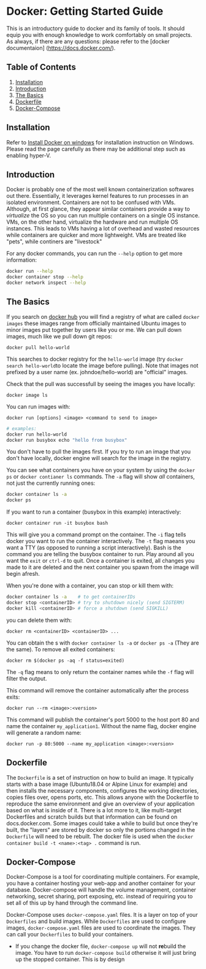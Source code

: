 # Docker: Getting Started Guide
This is an introductory guide to docker and its family of tools. It should equip you with enough
knowledge to work comfortably on small projects. As always, if there are any questions: please
refer to the [docker documentaion] (https://docs.docker.com/).

## Table of Contents
1. [Installation](#Installation)
2. [Introduction](#Introduction)
3. [The Basics](#The-Basics)
4. [Dockerfile](#Dockerfile)
5. [Docker-Compose](#Docker-Compose)

## Installation
Refer to  [Install Docker on windows](https://docs.docker.com/docker-for-windows/install/)
for installation instruction on Windows. Please read the page carefully as there may
be additional step such as enabling hyper-V.

## Introduction
Docker is probably one of the most well known containerization softwares out there. Essentially,
it leverages kernel features to run processes in an isolated environment. Containers are not
to be confused with VMs. Although, at first glance, they appear similar containers provide 
a way to _virtualize_ the OS so you can run multiple containers on a single OS instance. 
VMs, on the other hand, virtualize the hardware and run multiple OS instances. This leads
to VMs having a lot of overhead and wasted resources while containers are quicker and more
lightweight. VMs are treated like "pets", while continers are "livestock"

For any docker commands, you can run the `--help` option to get more information:
```bash
docker run --help
docker container stop --help
docker network inspect --help
```

## The Basics
If you search on [docker hub](hub.docker.com) you will find a registry of what are called
`docker images` these images range from officially maintained Ubuntu images to minor images
put together by users like you or me. We can pull down images, much like we pull down
git repos:

`docker pull hello-world`

This  searches to docker registry for the `hello-world` image (try `docker search hello-world`to locate
the image before pulling). Note that images not prefixed by a user name (ex. johndoe/hello-world) 
are "official" images.

Check that the pull was successfull by seeing the images you have locally:

`docker image ls`

You can run images with:

`docker run [options] <image> <command to send to image>`

```bash
# examples:
docker run hello-world
docker run busybox echo "hello from busybox"
```

You don't have to pull the images first. If you try to run an image that you don't have locally,
docker engine will search for the image in the registry.

You can see what containers you have on your system by using the `docker ps` or `docker contianer ls`
commands. The `-a` flag will show _all_ containers, not just the currently running ones:

```bash
docker container ls -a
docker ps
```

If you want to run a container (busybox in this example) interactively:

`docker container run -it busybox bash`

This will give you a command prompt on the container. The `-i` flag tells docker you want to 
run the container interactively. The `-t` flag maeans you want a TTY (as opposed to running a
script interactively). Bash is the command you are telling the busybox container to run.
Play around all you want the `exit` or `ctrl-d` to quit. Once a container is exited, all changes
you made to it are deleted and the next container you spawn from the image will begin afresh.

When you're done with a container, you can stop or kill them with:

```bash
docker container ls -a    # to get containerIDs
docker stop <containerID> # try to shutdown nicely (send SIGTERM)
docker kill <containerID> # force a shutdown (send SIGKILL)
```

you can delete them with:

`docker rm <containerID> <containerID> ...`

You can obtain the <containerID>s with `docker container ls -a` or `docker ps -a` (They are the
same). To remove all exited containers:

`docker rm $(docker ps -aq -f status=exited)`

The `-q` flag means to only return the container names while the `-f` flag will filter the output.

This command will remove the container automatically after the process exits:

`docker run --rm <image>:<version>`

This command will publish the container's port 5000 to the host port 80 and name the container
`my_application1`. Without the name flag, docker engine will generate a random name:

`docker run -p 80:5000 --name my_application <image>:<version>`

## Dockerfile
The `Dockerfile` is a set of instruction on how to build an image. It typically starts with a
base image (Ubuntu18.04 or Alpine Linux for example) and then installs the necessary components, 
configures the working directories, copies files over, opens ports, etc. This allows anyone with 
the Dockerfile to reproduce the same environment and give an overview of your application based
on what is inside of it. There is a lot more to it, like multi-target Dockerfiles and scratch
builds but that information can be found on docs.docker.com. Some images could take a while
to build but once they're built, the "layers" are stored by docker so only the portions 
changed in the `Dockerfile` will need to be rebuilt. The docker file is used when the
`docker container build -t <name>:<tag> .` command is run.

## Docker-Compose
Docker-Compose is a tool for coordinating multiple containers. For example, you have a container
hosting your web-app and another container for your database. Docker-compose will handle the
volume management, container networking, secret sharing, port exposing, etc. instead of requiring
you to set all of this up by hand through the command line. 

Docker-Compose uses `docker-compose.yaml` files. It is a layer on top of your `Dockerfiles` and
build images. While `Dockerfiles` are used to configure images, `docker-compose.yaml` files are 
used to coordinate the images. They can call your `Dockerfiles` to build your containers. 


* If you change the docker file, `docker-compose up` will not **re**build the image. You have to
run `docker-compose build` otherwise it will just bring up the stopped container. This is by
design








